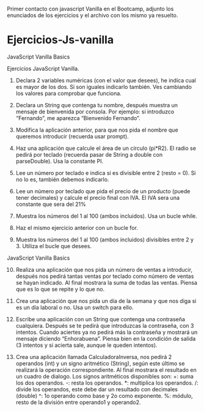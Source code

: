 Primer contacto con javascript Vanilla en el Bootcamp, adjunto los enunciados de los ejercicios y el archivo con los mismo ya resuelto. 


# Ejercicios-Js-vanilla
JavaScript Vanilla Basics

Ejercicios JavaScript Vanilla.

1. Declara 2 variables numéricas (con el valor que desees), he indica cual es mayor
de los dos. Si son iguales indicarlo también. Ves cambiando los valores para
comprobar que funciona.
2. Declara un String que contenga tu nombre, después muestra un mensaje de
bienvenida por consola. Por ejemplo: si introduzco “Fernando”, me aparezca
“Bienvenido Fernando”.

3. Modifica la aplicación anterior, para que nos pida el nombre que queremos
introducir (recuerda usar prompt).

4. Haz una aplicación que calcule el área de un círculo (pi*R2). El radio se pedirá
por teclado (recuerda pasar de String a double con parseDouble). Usa la
constante PI.

5. Lee un número por teclado e indica si es divisible entre 2 (resto = 0). Si no lo es,
también debemos indicarlo.

6. Lee un número por teclado que pida el precio de un producto (puede tener
decimales) y calcule el precio final con IVA. El IVA sera una constante que sera
del 21%

7. Muestra los números del 1 al 100 (ambos incluidos). Usa un bucle while.

8. Haz el mismo ejercicio anterior con un bucle for.

9. Muestra los números del 1 al 100 (ambos incluidos) divisibles entre 2 y 3. Utiliza
el bucle que desees.

JavaScript Vanilla Basics

10. Realiza una aplicación que nos pida un número de ventas a introducir, después
nos pedirá tantas ventas por teclado como número de ventas se hayan indicado.
Al final mostrara la suma de todas las ventas. Piensa que es lo que se repite y lo
que no.

11. Crea una aplicación que nos pida un día de la semana y que nos diga si es un día
laboral o no. Usa un switch para ello.

12. Escribe una aplicación con un String que contenga una contraseña cualquiera.
Después se te pedirá que introduzcas la contraseña, con 3 intentos. Cuando
aciertes ya no pedirá más la contraseña y mostrará un mensaje diciendo
“Enhorabuena”. Piensa bien en la condición de salida (3 intentos y si acierta sale,
aunque le queden intentos).

13. Crea una aplicación llamada CalculadoraInversa, nos pedirá 2 operandos (int) y
un signo aritmético (String), según este último se realizará la operación
correspondiente. Al final mostrara el resultado en un cuadro de dialogo.
Los signos aritméticos disponibles son:
+: suma los dos operandos.
-: resta los operandos.
*: multiplica los operandos.
/: divide los operandos, este debe dar un resultado con decimales (double)
^: 1o operando como base y 2o como exponente.
%: módulo, resto de la división entre operando1 y operando2.
